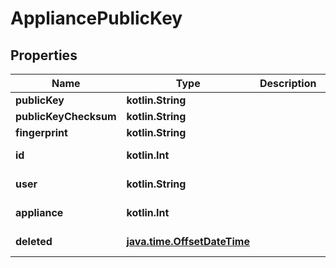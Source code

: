 
# AppliancePublicKey

## Properties
Name | Type | Description | Notes
------------ | ------------- | ------------- | -------------
**publicKey** | **kotlin.String** |  | 
**publicKeyChecksum** | **kotlin.String** |  | 
**fingerprint** | **kotlin.String** |  | 
**id** | **kotlin.Int** |  |  [optional] [readonly]
**user** | **kotlin.String** |  |  [optional] [readonly]
**appliance** | **kotlin.Int** |  |  [optional] [readonly]
**deleted** | [**java.time.OffsetDateTime**](java.time.OffsetDateTime.md) |  |  [optional] [readonly]




